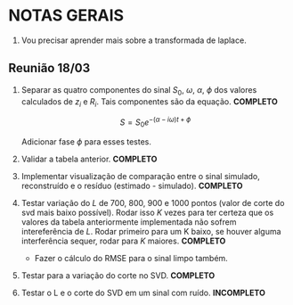 # NOTAS GERAIS

1. Vou precisar aprender mais sobre a transformada de laplace.

## Reunião 18/03

1. Separar as quatro componentes do sinal $S_0$, $\omega$, $\alpha$, $\phi$ dos valores calculados de $z_i$ e $R_i$. Tais componentes são da equação. **COMPLETO**

    $$S = S_0 e^{-(\alpha - i\omega)t + \phi}$$
    
    Adicionar fase $\phi$ para esses testes.

2. Validar a tabela anterior. **COMPLETO**
3. Implementar visualização de comparação entre o sinal simulado, reconstruído e o resíduo (estimado - simulado). **COMPLETO**
4. Testar variação do $L$ de $700$, $800$, $900$ e $1000$ pontos (valor de corte do svd mais baixo possível). Rodar isso $K$ vezes para ter certeza que os valores da tabela anteriormente implementada não sofrem intereferência de $L$. Rodar primeiro para um K baixo, se houver alguma interferência sequer, rodar para $K$ maiores. **COMPLETO**
    - Fazer o cálculo do RMSE para o sinal limpo também.
5. Testar para a variação do corte no SVD. **COMPLETO**
6. Testar o L e o corte do SVD em um sinal com ruído. **INCOMPLETO**
